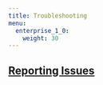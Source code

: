 ```yaml
---
title: Troubleshooting
menu:
  enterprise_1_0:
    weight: 30
---
```


## [Reporting Issues](/enterprise/v1.0/troubleshooting/reporting-issues/)
